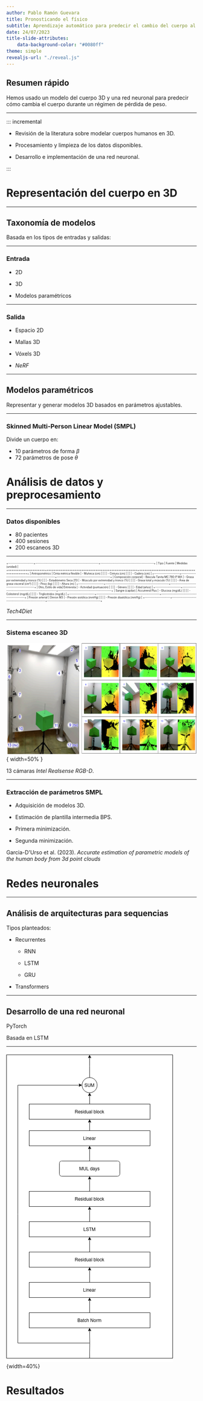 ```yaml
---
author: Pablo Ramón Guevara
title: Pronosticando el físico
subtitle: Aprendizaje automático para predecir el cambio del cuerpo al perder peso
date: 24/07/2023
title-slide-attributes:
    data-background-color: "#0080ff"
theme: simple
revealjs-url: "./reveal.js"
---
```



## Resumen rápido

Hemos usado un modelo del cuerpo 3D y una red neuronal para predecir cómo cambia
el cuerpo durante un régimen de pérdida de peso.

<hr>

::: incremental

- Revisión de la literatura sobre modelar cuerpos humanos en 3D.

- Procesamiento y limpieza de los datos disponibles.

- Desarrollo e implementación de una red neuronal.

:::

# Representación del cuerpo en 3D

---

## Taxonomía de modelos

Basada en los tipos de entradas y salidas:

---

### Entrada

- 2D

- 3D

- Modelos paramétricos

-----

### Salida

- Espacio 2D 

- Mallas 3D

- Vóxels 3D

- _NeRF_

---

## Modelos paramétricos

Representar y generar modelos 3D basados en parámetros ajustables.

---

### Skinned Multi-Person Linear Model (SMPL)

Divide un cuerpo en:

- 10 parámetros de forma $\beta$
- 72 parámetros de pose $\theta$


# Análisis de datos y preprocesamiento

---

### Datos disponibles

- 80 pacientes
- 400 sesiones
- 200 escaneos 3D

---

<div style="font-size: 0.5em">

+---------------------+----------------------------------------------------+--------------------------------------------+
| Tipo                | Fuente                                             | Medidas (unidad)                           |
+=====================+====================================================+============================================+
| Antropométrico      | Cinta métrica flexible                             | - Muñeca (cm)                              |
|                     |                                                    | - Cintura (cm)                             |
|                     |                                                    | - Cadera (cm)                              |
+---------------------+----------------------------------------------------+--------------------------------------------+
| Composición corporal| - Báscula Tanita MC 780-P MA                       | - Grasa por extremidad y tronco (%)        |
|                     | - Estadiómetro Seca 213                            | - Músculo por extremidad y tronco (%)      |
|                     |                                                    | - Grasa total y músculo (%)                |
|                     |                                                    | - Área de grasa visceral (cm²)             |
|                     |                                                    | - Peso (kg)                                |
|                     |                                                    | - Altura (m)                               |
+---------------------+----------------------------------------------------+--------------------------------------------+
| Otro, Estilo de vida| Entrevista                                         | - Actividad (puntuación)                   |
|                     |                                                    | - Género                                   |
|                     |                                                    | - Edad (años)                              |
+---------------------+----------------------------------------------------+--------------------------------------------+
| Sangre (capilar)    | Accutrend Plus                                     | - Glucosa (mg/dL)                          |
|                     |                                                    | - Colesterol (mg/dL)                       |
|                     |                                                    | - Triglicéridos (mg/dL)                    |
+---------------------+----------------------------------------------------+--------------------------------------------+
| Presión arterial    | Omron M3                                           | - Presión sistólica (mmHg)                 |
|                     |                                                    | - Presión diastólica (mmHg)                |
+---------------------+----------------------------------------------------+--------------------------------------------+

</div>

_Tech4Diet_

---

### Sistema escaneo 3D

![Sistema escaneo 3D](img/cameras_scan.png){ width=50% }

13 cámaras _Intel Realsense RGB-D_.

---

### Extracción de parámetros SMPL

- Adquisición de modelos 3D.

- Estimación de plantilla intermedia BPS.

- Primera minimización.

- Segunda minimización.

Garcia-D'Urso et al. (2023). _Accurate estimation of parametric models of the human body from 3d point clouds_

# Redes neuronales

---

## Análisis de arquitecturas para sequencias

Tipos planteados:

- Recurrentes

    - RNN

    - LSTM

    - GRU

- Transformers

---

## Desarrollo de una red neuronal

PyTorch

Basada en LSTM

---

![Diagrama de la red](./img/nn_diagram.png){width=40%}

# Resultados

